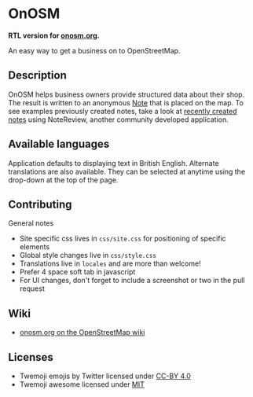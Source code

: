 # OnOSM

**RTL version for [onosm.org](https://onosm.org).**

An easy way to get a business on to OpenStreetMap.

## Description

OnOSM helps business owners provide structured data about their shop. The result is written to an anonymous [Note](https://wiki.openstreetmap.org/wiki/Notes) that is placed on the map. To see examples previously created notes,  take a look at [recently created notes](https://ent8r.github.io/NotesReview/?query=submitted%20note%20from%20a%20business) using NoteReview, another community developed application.

## Available languages

Application defaults to displaying text in British English. Alternate translations are also available. They can be selected at anytime using the drop-down at the top of the page. 

## Contributing

General notes
 * Site specific css lives in ```css/site.css``` for positioning of specific elements
 * Global style changes live in ```css/style.css```
 * Translations live in ```locales``` and are more than welcome!
 * Prefer 4 space soft tab in javascript
 * For UI changes, don't forget to include a screenshot or two in the pull request
 
## Wiki

* [onosm.org on the OpenStreetMap wiki](https://wiki.openstreetmap.org/wiki/Onosm.org)

## Licenses

- Twemoji emojis by Twitter licensed under [CC-BY 4.0](https://github.com/twitter/twemoji/blob/master/LICENSE-GRAPHICS)
- Twemoji awesome licensed under [MIT](https://github.com/SebastianAigner/twemoji-amazing)

